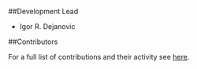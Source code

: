 ##Development Lead

- Igor R. Dejanovic <igor DOT dejanovic AT gmail DOT com>

##Contributors

For a full list of contributions and their activity
see [here](https://github.com/igordejanovic/parglare/graphs/contributors).
